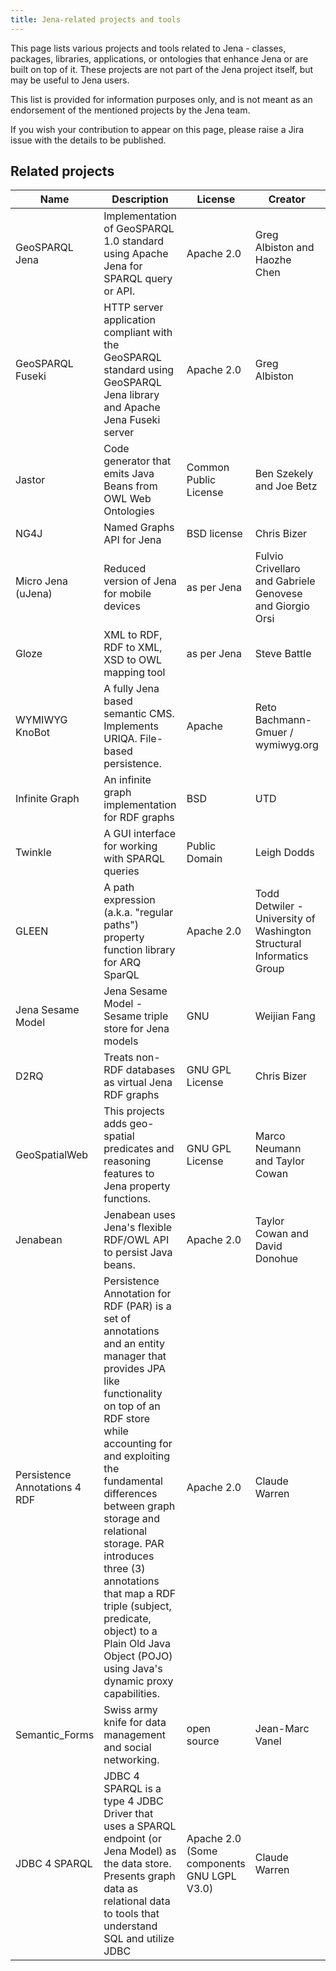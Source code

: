 ```yaml
---
title: Jena-related projects and tools
---
```


This page lists various projects and tools related to Jena - classes, packages,
libraries, applications, or ontologies that enhance Jena or are
built on top of it. These projects are not part of the Jena project itself, but
may be useful to Jena users.

This list is provided for information purposes only, and is not meant as an
endorsement of the mentioned projects by the Jena team.

If you wish your contribution to appear on this page, please raise a
Jira issue with the details to be published.

## Related projects

Name | Description | License | Creator | URL
---- | ----------- | ------- | ------- | ---
GeoSPARQL Jena | Implementation of GeoSPARQL 1.0 standard using Apache Jena for SPARQL query or API. | Apache 2.0 | Greg Albiston and Haozhe Chen | [geosparql-jena at GitHub](https://github.com/galbiston/geosparql-jena)
GeoSPARQL Fuseki | HTTP server application compliant with the GeoSPARQL standard using GeoSPARQL Jena library and Apache Jena Fuseki server | Apache 2.0 | Greg Albiston | [geosparql-fuseki at GitHub](https://github.com/galbiston/geosparql-fuskei)
Jastor | Code generator that emits Java Beans from OWL Web Ontologies | Common Public License | Ben Szekely and Joe Betz | [Jastor website](http://jastor.sourceforge.net)
NG4J | Named Graphs API for Jena | BSD license |Chris Bizer | [NG4J website](http://wifo5-03.informatik.uni-mannheim.de/bizer/ng4j/)
Micro Jena (uJena) | Reduced version of Jena for mobile devices | as per Jena | Fulvio Crivellaro and Gabriele Genovese and Giorgio Orsi | [Micro Jena](http://poseidon.elet.polimi.it/ca/?page_id=59)
Gloze | XML to RDF, RDF to XML, XSD to OWL mapping tool | as per Jena | Steve Battle | [jena files page](http://sourceforge.net/project/showfiles.php?group_id=40417)
WYMIWYG KnoBot | A fully Jena based semantic CMS. Implements URIQA. File-based persistence. | Apache | Reto Bachmann-Gmuer / wymiwyg.org | [Download KnoBot](http://sourceforge.net/project/showfiles.php?group_id=83223)
Infinite Graph | An infinite graph implementation for RDF graphs | BSD | UTD | [Infinite Graph for Jena](http://ig.semanticsupport.org/)
Twinkle | A GUI interface for working with SPARQL queries | Public Domain | Leigh Dodds | [Twinkle project homepage](http://www.ldodds.com/projects/twinkle)
GLEEN | A path expression (a.k.a. "regular paths") property function library for ARQ SparQL | Apache 2.0 | Todd Detwiler - University of Washington Structural Informatics Group | [GLEEN home](http://sig.biostr.washington.edu/projects/ontviews/gleen/index.html)
Jena Sesame Model | Jena Sesame Model - Sesame triple store for Jena models | GNU | Weijian Fang | [Jena Sesame Model](http://sourceforge.net/projects/jenasesamemodel/)
D2RQ | Treats non-RDF databases as virtual Jena RDF graphs | GNU GPL License | Chris Bizer | [D2RQ website](http://d2rq.org/)
GeoSpatialWeb | This projects adds geo-spatial predicates and reasoning features to Jena property functions. | GNU GPL License | Marco Neumann and Taylor Cowan | [GeoSpatialWeb](http://code.google.com/p/geospatialweb/)
Jenabean | Jenabean uses Jena's flexible RDF/OWL API to persist Java beans. | Apache 2.0 | Taylor Cowan and David Donohue | [Jenabean project page](http://code.google.com/p/jenabean/)
Persistence Annotations 4 RDF | Persistence Annotation for RDF (PAR) is a set of annotations and an entity manager that provides JPA like functionality on top of an RDF store while accounting for and exploiting the fundamental differences between graph storage and relational storage. PAR introduces three (3) annotations that map a RDF triple (subject, predicate, object) to a Plain Old Java Object (POJO) using Java's dynamic proxy capabilities. | Apache 2.0 | Claude Warren |  [PA4RDF at Sourceforge](https://sourceforge.net/projects/pa4rdf/)
Semantic_Forms | Swiss army knife for data management and social networking. | open source | Jean-Marc Vanel | [Semantic_Forms](https://github.com/jmvanel/semantic_forms)
JDBC 4 SPARQL | JDBC 4 SPARQL is a type 4 JDBC Driver that uses a SPARQL endpoint (or Jena Model) as the data store.  Presents graph data as relational data to tools that understand SQL and utilize JDBC| Apache 2.0 (Some components GNU LGPL V3.0) | Claude Warren | [jdbc4sparql at GitHub](https://github.com/Claudenw/jdbc4sparql)
